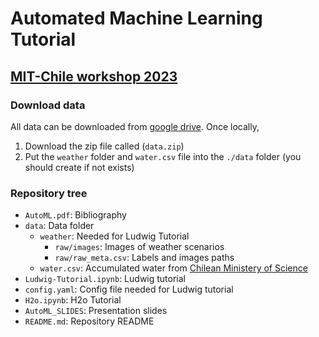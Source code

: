 # Automated Machine Learning Tutorial
## [MIT-Chile workshop 2023](https://sites.google.com/media.mit.edu/mit-chile-hcai-viz/2023-concepcion/student-cohort)


### Download data
All data can be downloaded from [google drive](https://drive.google.com/file/d/1Zzd2VvGQi3jMedu5zCts2cG6ZXEH37Mr/view?usp=sharing).
Once locally,
1. Download the zip file called (`data.zip`)
2. Put the `weather` folder and `water.csv` file into the `./data` folder (you should create if not exists)

### Repository tree
- `AutoML.pdf`: Bibliography   
- `data`: Data folder
  - `weather`: Needed for Ludwig Tutorial
    - `raw/images`: Images of weather scenarios
    - `raw/raw_meta.csv`: Labels and images paths
  - `water.csv`: Accumulated water from [Chilean Ministery of Science](https://github.com/MinCiencia/Datos-CambioClimatico/tree/main/output/agua24_dmc)       
- `Ludwig-Tutorial.ipynb`: Ludwig tutorial  
- `config.yaml`: Config file needed for Ludwig tutorial
- `H2o.ipynb`: H2o Tutorial  
-  `AutoML_SLIDES`: Presentation slides
- `README.md`: Repository README
